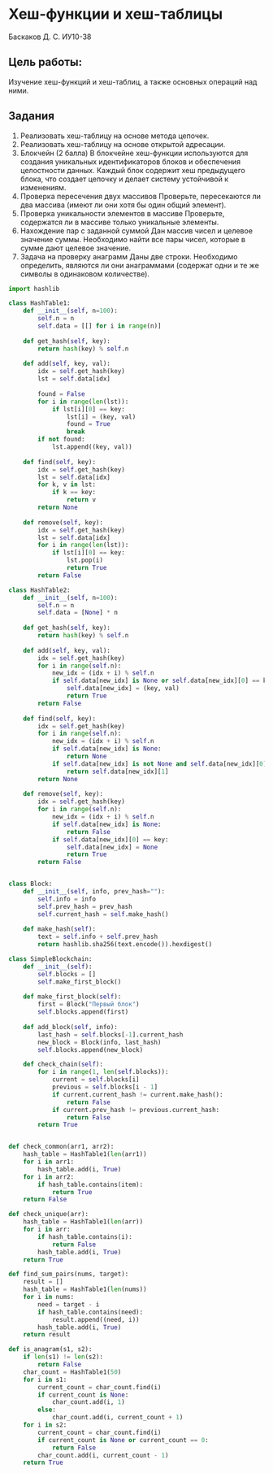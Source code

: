 # Хеш-функции и хеш-таблицы
Баскаков Д. С.
ИУ10-38

## Цель работы:
Изучение хеш-функций и хеш-таблиц, а также основных операций над ними.


## Задания
1. Реализовать хеш-таблицу на основе метода цепочек.
2. Реализовать хеш-таблицу на основе открытой адресации.
3. Блокчейн (2 балла) В блокчейне хеш-функции используются для создания уникальных идентификаторов блоков и обеспечения целостности данных. Каждый блок содержит хеш предыдущего блока, что создает цепочку и делает систему устойчивой к изменениям.
4. Проверка пересечения двух массивов
Проверьте, пересекаются ли два массива (имеют ли они хотя бы один общий элемент).
5. Проверка уникальности элементов в массиве
Проверьте, содержатся ли в массиве только уникальные элементы.
6. Нахождение пар с заданной суммой
Дан массив чисел и целевое значение суммы. Необходимо найти все пары чисел, которые в сумме дают целевое значение.
7. Задача на проверку анаграмм
Даны две строки. Необходимо определить, являются ли они анаграммами (содержат одни и те же символы в одинаковом количестве).


```python
import hashlib

class HashTable1:
    def __init__(self, n=100):
        self.n = n
        self.data = [[] for i in range(n)]
    
    def get_hash(self, key):
        return hash(key) % self.n
    
    def add(self, key, val):
        idx = self.get_hash(key)
        lst = self.data[idx]
        
        found = False
        for i in range(len(lst)):
            if lst[i][0] == key:
                lst[i] = (key, val)
                found = True
                break
        if not found:
            lst.append((key, val))
    
    def find(self, key):
        idx = self.get_hash(key)
        lst = self.data[idx]
        for k, v in lst:
            if k == key:
                return v
        return None
    
    def remove(self, key):
        idx = self.get_hash(key)
        lst = self.data[idx]
        for i in range(len(lst)):
            if lst[i][0] == key:
                lst.pop(i)
                return True
        return False

class HashTable2:
    def __init__(self, n=100):
        self.n = n
        self.data = [None] * n
    
    def get_hash(self, key):
        return hash(key) % self.n
    
    def add(self, key, val):
        idx = self.get_hash(key)
        for i in range(self.n):
            new_idx = (idx + i) % self.n
            if self.data[new_idx] is None or self.data[new_idx][0] == key:
                self.data[new_idx] = (key, val)
                return True
        return False
    
    def find(self, key):
        idx = self.get_hash(key)
        for i in range(self.n):
            new_idx = (idx + i) % self.n            
            if self.data[new_idx] is None:
                return None            
            if self.data[new_idx] is not None and self.data[new_idx][0] == key:
                return self.data[new_idx][1]
        return None
    
    def remove(self, key):
        idx = self.get_hash(key)
        for i in range(self.n):
            new_idx = (idx + i) % self.n
            if self.data[new_idx] is None:
                return False            
            if self.data[new_idx][0] == key:
                self.data[new_idx] = None
                return True
        return False


class Block:
    def __init__(self, info, prev_hash=""):
        self.info = info
        self.prev_hash = prev_hash
        self.current_hash = self.make_hash()
    
    def make_hash(self):
        text = self.info + self.prev_hash
        return hashlib.sha256(text.encode()).hexdigest()

class SimpleBlockchain:
    def __init__(self):
        self.blocks = []
        self.make_first_block()
    
    def make_first_block(self):
        first = Block("Первый блок")
        self.blocks.append(first)
    
    def add_block(self, info):
        last_hash = self.blocks[-1].current_hash
        new_block = Block(info, last_hash)
        self.blocks.append(new_block)

    def check_chain(self):
        for i in range(1, len(self.blocks)):
            current = self.blocks[i]
            previous = self.blocks[i - 1]
            if current.current_hash != current.make_hash():
                return False
            if current.prev_hash != previous.current_hash:
                return False
        return True


def check_common(arr1, arr2):
    hash_table = HashTable1(len(arr1))    
    for i in arr1:
        hash_table.add(i, True)    
    for i in arr2:
        if hash_table.contains(item):
            return True
    return False

def check_unique(arr):
    hash_table = HashTable1(len(arr))
    for i in arr:
        if hash_table.contains(i):
            return False
        hash_table.add(i, True)
    return True

def find_sum_pairs(nums, target):
    result = []
    hash_table = HashTable1(len(nums))
    for i in nums:
        need = target - i
        if hash_table.contains(need):
            result.append((need, i))
        hash_table.add(i, True)
    return result

def is_anagram(s1, s2):
    if len(s1) != len(s2):
        return False
    char_count = HashTable1(50)
    for i in s1:
        current_count = char_count.find(i)
        if current_count is None:
            char_count.add(i, 1)
        else:
            char_count.add(i, current_count + 1)    
    for i in s2:
        current_count = char_count.find(i)
        if current_count is None or current_count == 0:
            return False
        char_count.add(i, current_count - 1)
    return True


```


    
